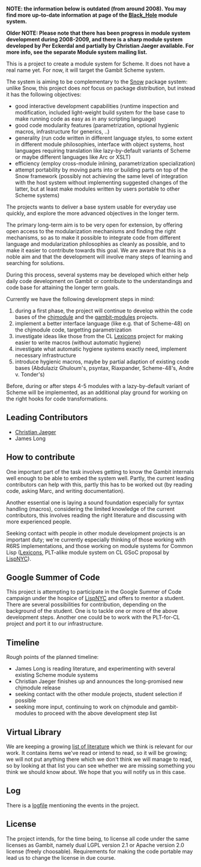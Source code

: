 **NOTE: the information below is outdated (from around 2008). You may
find more up-to-date information at page of the
[Black\_Hole](Black_Hole.md) module system.**

**Older NOTE: Please note that there has been progress in module system
development during 2008-2009, and there is a sharp module system
developed by Per Eckerdal and partially by Christian Jaeger available.
For more info, see the separate Module system mailing list.**

This is a project to create a module system for Scheme. It does not have
a real name yet. For now, it will target the Gambit Scheme system.

The system is aiming to be complementary to the
[Snow](http://snow.iro.umontreal.ca/) package system: unlike Snow, this
project does *not* focus on package distribution, but instead it has the
following objectives:

  - good interactive development capabilities (runtime inspection and
    modification, included light-weight build system for the base case
    to make running code as easy as in any scripting language)
  - good code modularity features (parametrization, optional hygienic
    macros, infrastructure for generics, ..)
  - generality (run code written in different language styles, to some
    extent in different module philosophies, interface with object
    systems, host languages requiring translation like lazy-by-default
    variants of Scheme or maybe different languages like Arc or XSLT)
  - efficiency (employ cross-module inlining, parametrization
    specialization)
  - attempt portability by moving parts into or building parts on top of
    the Snow framework (possibly not achieving the same level of
    integration with the host system without implementing suggested
    changes of the latter, but at least make modules written by users
    portable to other Scheme systems)

The projects wants to deliver a base system usable for everyday use
quickly, and explore the more advanced objectives in the longer term.

The primary long-term aim is to be very open for extension, by offering
open access to the modularization mechanisms and finding the right
mechanisms, so as to make it possible to integrate code from different
language and modularization philosophies as cleanly as possible, and to
make it easier to contribute towards this goal. We are aware that this
is a noble aim and that the development will involve many steps of
learning and searching for solutions.

During this process, several systems may be developed which either help
daily code development on Gambit or contribute to the understandings and
code base for attaining the longer term goals.

Currently we have the following development steps in mind:

1.  during a first phase, the project will continue to develop within
    the code bases of the
    [chjmodule](http://scheme.mine.nu/gambit/chjmodule) and the
    [gambit-modules](http://scheme.mine.nu/gambit/jlongster/gambit-modules/)
    projects.
2.  implement a better interface language (like e.g. that of Scheme-48)
    on the chjmodule code, targetting parametrization
3.  investigate ideas like those from the CL
    [Lexicons](http://www.flownet.com/ron/lisp/Lexicons.pdf) project for
    making easier to write macros (without automatic hygiene)
4.  investigate what automatic hygiene systems exactly need, implement
    necessary infrastructure
5.  introduce hygienic macros, maybe by partial adaption of existing
    code bases (Abdulaziz Ghuloum's, psyntax, Riaxpander, Scheme-48's,
    Andre v. Tonder's)

Before, during or after steps 4-5 modules with a lazy-by-default variant
of Scheme will be implemented, as an additional play ground for working
on the right hooks for code transformations.

## Leading Contributors

  - [Christian Jaeger](User:Pflanze.md)
  - James Long

## How to contribute

One important part of the task involves getting to know the Gambit
internals well enough to be able to embed the system well. Partly, the
current leading contributors can help with this, partly this has to be
worked out (by reading code, asking Marc, and writing documentation).

Another essential one is laying a sound foundation especially for syntax
handling (macros), considering the limited knowledge of the current
contributors, this involves reading the right literature and discussing
with more experienced people.

Seeking contact with people in other module development projects is an
important duty; we're currently especially thinking of those working
with R6RS implementations, and those working on module systems for
Common Lisp ([Lexicons](http://www.flownet.com/ron/lisp/Lexicons.pdf),
PLT-alike module system on CL GSoC proposal by
[LispNYC](http://lispnyc.org/soc.clp)).

## Google Summer of Code

This project is attempting to participate in the Google Summer of Code
campaign under the hospice of [LispNYC](http://lispnyc.org/soc.clp) and
offers to mentor a student. There are several possibilities for
contribution, depending on the background of the student. One is to
tackle one or more of the above development steps. Another one could be
to work with the PLT-for-CL project and port it to our infrastructure.

## Timeline

Rough points of the planned timeline:

  - James Long is reading literature, and experimenting with several
    existing Scheme module systems
  - Christian Jaeger finishes up and announces the long-promised new
    chjmodule release
  - seeking contact with the other module projects, student selection if
    possible
  - seeking more input, continuing to work on chjmodule and
    gambit-modules to proceed with the above development step list

## Virtual Library

We are keeping a growing [list of
literature](Module_System/Virtual_Library.md) which we think is
relevant for our work. It contains items we've read or intend to read,
so it will be growing; we will not put anything there which we don't
think we will manage to read, so by looking at that list you can see
whether we are missing something you think we should know about. We hope
that you will notify us in this case.

## Log

There is a [logfile](Module_System/Log.md) mentioning the events
in the project.

## License

The project intends, for the time being, to license all code under the
same licenses as Gambit, namely dual LGPL version 2.1 or Apache version
2.0 license (freely choosable). Requirements for making the code
portable may lead us to change the license in due course.
